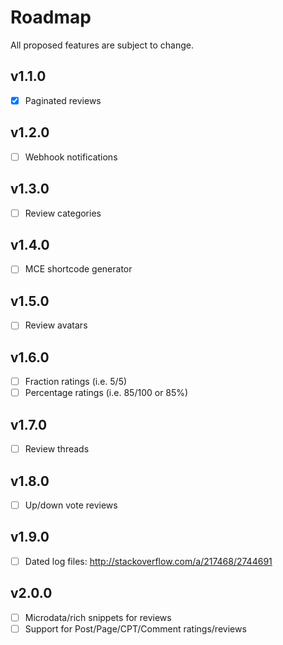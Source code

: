 # Roadmap

All proposed features are subject to change.

## v1.1.0
- [x] Paginated reviews

## v1.2.0
- [ ] Webhook notifications

## v1.3.0
- [ ] Review categories

## v1.4.0
- [ ] MCE shortcode generator

## v1.5.0
- [ ] Review avatars

## v1.6.0
- [ ] Fraction ratings (i.e. 5/5)
- [ ] Percentage ratings (i.e. 85/100 or 85%)

## v1.7.0
- [ ] Review threads

## v1.8.0
- [ ] Up/down vote reviews

## v1.9.0
- [ ] Dated log files: http://stackoverflow.com/a/217468/2744691

## v2.0.0
- [ ] Microdata/rich snippets for reviews
- [ ] Support for Post/Page/CPT/Comment ratings/reviews
